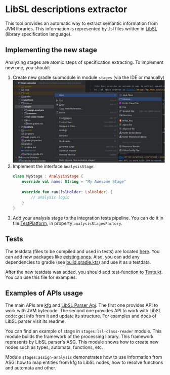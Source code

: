 # LibSL descriptions extractor

This tool provides an automatic way to extract semantic information from JVM libraries. This information is represented
by .lsl files written in [LibSL](https://github.com/vldf/libsl) (library specification language).

## Implementing the new stage
Analyzing stages are atomic steps of specification extracting. To implement new one, you should:
1. Create new gradle submodule in module `stages` (via the IDE or manually)
![readme-images/img.png](readme-images/img.png)
2. Implement the interface `AnalysisStage`:
    ```kotlin
    class MyStage : AnalysisStage {
        override val name: String = "My Awesome Stage"
    
        override fun run(lslHolder: LslHolder) {
            // analysis logic
        }
    }
    ```
3. Add your analysis stage to the integration tests pipeline. You can do it in file
[TestPlatform](platform/src/test/kotlin/TestPlatform.kt), in property `analysisStagesFactory`.

## Tests
The testdata (files to be compiled and used in tests) are located [here](testData). You can add new packages like 
[existing ones](testData/src/main/java/me/vldf/lsl/test). Also, you can add any dependencies to gradle 
(see [build.gradle.kts](testData/build.gradle.kts)) and use it as a testdata.

After the new testdata was added, you should add test-function to [Tests.kt](platform/src/test/kotlin/Tests.kt). 
You can use this file for examples.

## Examples of APIs usage
The main APIs are [kfg](https://github.com/vorpal-research/kfg) and [LibSL Parser Api](https://github.com/vldf/libsl).
The first one provides API to work with JVM bytecode. The second one provides API to work with LibSL code: 
get info from it and update its structure. For examples and docs of LibSL parser visit its readme.

You can find an example of stage in `stages:lsl-class-reader` module. This module builds the framework of the processing 
library. This framework represents by LibSL parser's ASG. This module shows how to create new nodes such
as types, automata, functions, etc. 

Module `stages:assign-analysis` demonstrates how to use information from ASG: how to map entities from kfg to LibSL 
nodes, how to resolve functions and automata and other.
